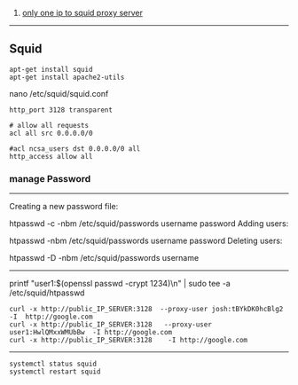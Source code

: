 1. [only one ip to squid proxy server](https://serverfault.com/questions/1008068/how-to-enable-only-one-ip-to-squid-proxy-server)
---
## Squid
```
apt-get install squid 
apt-get install apache2-utils
```

nano /etc/squid/squid.conf
```
http_port 3128 transparent

# allow all requests
acl all src 0.0.0.0/0

#acl ncsa_users dst 0.0.0.0/0 all
http_access allow all
```

### manage Password 
---

Creating a new password file:

htpasswd -c -nbm /etc/squid/passwords username password
Adding users:

htpasswd -nbm /etc/squid/passwords username password
Deleting users:

htpasswd -D -nbm /etc/squid/passwords username

___________________________________________

printf "user1:$(openssl passwd -crypt 1234)\n" | sudo tee -a /etc/squid/htpasswd



```
curl -x http://public_IP_SERVER:3128  --proxy-user josh:tBYkDK0hcBlg2   -I  http://google.com 
curl -x http://public_IP_SERVER:3128   --proxy-user user1:HwlQMxxWMUbBw  -I http://google.com
curl -x http://public_IP_SERVER:3128    -I http://google.com
```
---

```
systemctl status squid
systemctl restart squid
```
